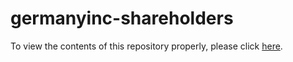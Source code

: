 # germanyinc-shareholders

To view the contents of this repository properly, please click [here](https://nbviewer.org/github/KensingtonOscupant/germanyinc-shareholders/blob/cecb0edd4effed844f44438e74a7c0be3c30db12/src/exploration.ipynb).